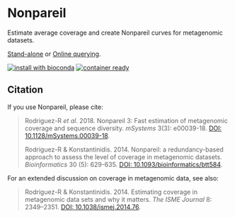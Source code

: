 Nonpareil
=========

Estimate average coverage and create Nonpareil curves for metagenomic datasets.

[Stand-alone](http://nonpareil.readthedocs.org/) or [Online querying](http://enve-omics.ce.gatech.edu/nonpareil/).

[![install with bioconda](https://img.shields.io/badge/install%20with-bioconda-brightgreen.svg?style=flat-square)](http://bioconda.github.io/recipes/nonpareil/README.html)
[![container ready](https://quay.io/repository/biocontainers/nonpareil/status)](https://quay.io/repository/biocontainers/nonpareil)

Citation
--------

If you use Nonpareil, please cite:

> Rodriguez-R *et al*. 2018. Nonpareil 3: Fast estimation of metagenomic coverage and sequence diversity. _mSystems_ 3(3): e00039-18. [DOI: 10.1128/mSystems.00039-18](https://doi.org/10.1128/mSystems.00039-18).
>
> Rodriguez-R & Konstantinidis. 2014. Nonpareil: a redundancy-based approach to assess the level of coverage in metagenomic datasets. _Bioinformatics_ 30 (5): 629-635. [DOI: 10.1093/bioinformatics/btt584](https://doi.org/10.1093/bioinformatics/btt584).

For an extended discussion on coverage in metagenomic data, see also:

> Rodriguez-R & Konstantinidis. 2014. Estimating coverage in metagenomic data sets and why it matters. _The ISME Journal_ 8: 2349–2351. [DOI: 10.1038/ismej.2014.76](https://doi.org/10.1038/ismej.2014.76).

